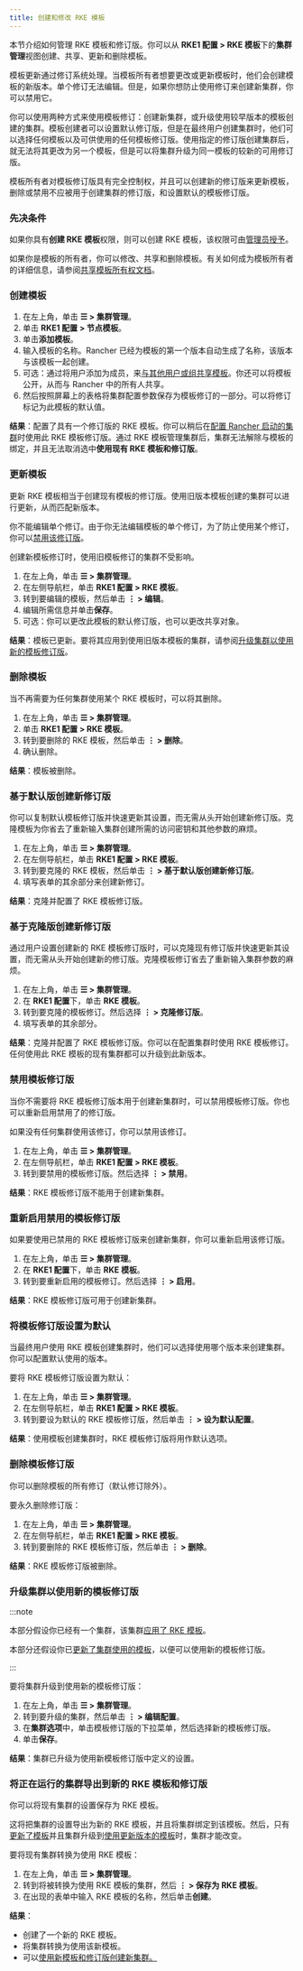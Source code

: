 ```yaml
---
title: 创建和修改 RKE 模板
---
```


本节介绍如何管理 RKE 模板和修订版。你可以从 **RKE1 配置 > RKE 模板**下的**集群管理**视图创建、共享、更新和删除模板。

模板更新通过修订系统处理。当模板所有者想要更改或更新模板时，他们会创建模板的新版本。单个修订无法编辑。但是，如果你想防止使用修订来创建新集群，你可以禁用它。

你可以使用两种方式来使用模板修订：创建新集群，或升级使用较早版本的模板创建的集群。模板创建者可以设置默认修订版，但是在最终用户创建集群时，他们可以选择任何模板以及可供使用的任何模板修订版。使用指定的修订版创建集群后，就无法将其更改为另一个模板，但是可以将集群升级为同一模板的较新的可用修订版。

模板所有者对模板修订版具有完全控制权，并且可以创建新的修订版来更新模板，删除或禁用不应被用于创建集群的修订版，和设置默认的模板修订版。


### 先决条件

如果你具有**创建 RKE 模板**权限，则可以创建 RKE 模板，该权限可由[管理员授予](creator-permissions.md)。

如果你是模板的所有者，你可以修改、共享和删除模板。有关如何成为模板所有者的详细信息，请参阅[共享模板所有权文档](access-or-share-templates.md#共享模板所有权)。

### 创建模板

1. 在左上角，单击 **☰ > 集群管理**。
1. 单击 **RKE1 配置 > 节点模板**。
1. 单击**添加模板**。
1. 输入模板的名称。Rancher 已经为模板的第一个版本自动生成了名称，该版本与该模板一起创建。
1. 可选：通过将用户添加为成员，来[与其他用户或组共享模板](access-or-share-templates.md#与特定用户或组共享模板)。你还可以将模板公开，从而与 Rancher 中的所有人共享。
1. 然后按照屏幕上的表格将集群配置参数保存为模板修订的一部分。可以将修订标记为此模板的默认值。

**结果**：配置了具有一个修订版的 RKE 模板。你可以稍后在[配置 Rancher 启动的集群](../../launch-kubernetes-with-rancher/launch-kubernetes-with-rancher.md)时使用此 RKE 模板修订版。通过 RKE 模板管理集群后，集群无法解除与模板的绑定，并且无法取消选中**使用现有 RKE 模板和修订版**。

### 更新模板

更新 RKE 模板相当于创建现有模板的修订版。使用旧版本模板创建的集群可以进行更新，从而匹配新版本。

你不能编辑单个修订。由于你无法编辑模板的单个修订，为了防止使用某个修订，你可以[禁用该修订版](#禁用模板修订版)。

创建新模板修订时，使用旧模板修订的集群不受影响。

1. 在左上角，单击 **☰ > 集群管理**。
1. 在左侧导航栏，单击 **RKE1 配置 > RKE 模板**。
1. 转到要编辑的模板，然后单击 **⋮ > 编辑**。
1. 编辑所需信息并单击**保存**。
1. 可选：你可以更改此模板的默认修订版，也可以更改共享对象。

**结果**：模板已更新。要将其应用到使用旧版本模板的集群，请参阅[升级集群以使用新的模板修订版](#升级集群以使用新的模板修订版)。

### 删除模板

当不再需要为任何集群使用某个 RKE 模板时，可以将其删除。

1. 在左上角，单击 **☰ > 集群管理**。
1. 单击 **RKE1 配置 > RKE 模板**。
1. 转到要删除的 RKE 模板，然后单击 **⋮ > 删除**。
1. 确认删除。

**结果**：模板被删除。

### 基于默认版创建新修订版

你可以复制默认模板修订版并快速更新其设置，而无需从头开始创建新修订版。克隆模板为你省去了重新输入集群创建所需的访问密钥和其他参数的麻烦。

1. 在左上角，单击 **☰ > 集群管理**。
1. 在左侧导航栏，单击 **RKE1 配置 > RKE 模板**。
1. 转到要克隆的 RKE 模板，然后单击 **⋮ > 基于默认版创建新修订版**。
1. 填写表单的其余部分来创建新修订。

**结果**：克隆并配置了 RKE 模板修订版。

### 基于克隆版创建新修订版

通过用户设置创建新的 RKE 模板修订版时，可以克隆现有修订版并快速更新其设置，而无需从头开始创建新的修订版。克隆模板修订省去了重新输入集群参数的麻烦。

1. 在左上角，单击 **☰ > 集群管理**。
1. 在 **RKE1 配置**下，单击 **RKE 模板**。
1. 转到要克隆的模板修订。然后选择 **⋮ > 克隆修订版**。
1. 填写表单的其余部分。

**结果**：克隆并配置了 RKE 模板修订版。你可以在配置集群时使用 RKE 模板修订。任何使用此 RKE 模板的现有集群都可以升级到此新版本。

### 禁用模板修订版

当你不需要将 RKE 模板修订版本用于创建新集群时，可以禁用模板修订版。你也可以重新启用禁用了的修订版。

如果没有任何集群使用该修订，你可以禁用该修订。

1. 在左上角，单击 **☰ > 集群管理**。
1. 在左侧导航栏，单击 **RKE1 配置 > RKE 模板**。
1. 转到要禁用的模板修订版。然后选择 **⋮ > 禁用**。

**结果**：RKE 模板修订版不能用于创建新集群。

### 重新启用禁用的模板修订版

如果要使用已禁用的 RKE 模板修订版来创建新集群，你可以重新启用该修订版。

1. 在左上角，单击 **☰ > 集群管理**。
1. 在 **RKE1 配置**下，单击 **RKE 模板**。
1. 转到要重新启用的模板修订。然后选择 **⋮ > 启用**。

**结果**：RKE 模板修订版可用于创建新集群。

### 将模板修订版设置为默认

当最终用户使用 RKE 模板创建集群时，他们可以选择使用哪个版本来创建集群。你可以配置默认使用的版本。

要将 RKE 模板修订版设置为默认：

1. 在左上角，单击 **☰ > 集群管理**。
1. 在左侧导航栏，单击 **RKE1 配置 > RKE 模板**。
1. 转到要设为默认的 RKE 模板修订版，然后单击 **⋮ > 设为默认配置**。

**结果**：使用模板创建集群时，RKE 模板修订版将用作默认选项。

### 删除模板修订版

你可以删除模板的所有修订（默认修订除外）。

要永久删除修订版：

1. 在左上角，单击 **☰ > 集群管理**。
1. 在左侧导航栏，单击 **RKE1 配置 > RKE 模板**。
1. 转到要删除的 RKE 模板修订版，然后单击 **⋮ > 删除**。

**结果**：RKE 模板修订版被删除。

### 升级集群以使用新的模板修订版

:::note

本部分假设你已经有一个集群，该集群[应用了 RKE 模板](apply-templates.md)。

本部分还假设你已[更新了集群使用的模板](#更新模板)，以便可以使用新的模板修订版。

:::

要将集群升级到使用新的模板修订版：

1. 在左上角，单击 **☰ > 集群管理**。
1. 转到要升级的集群，然后单击 **⋮ > 编辑配置**。
1. 在**集群选项**中，单击模板修订版的下拉菜单，然后选择新的模板修订版。
1. 单击**保存**。

**结果**：集群已升级为使用新模板修订版中定义的设置。

### 将正在运行的集群导出到新的 RKE 模板和修订版

你可以将现有集群的设置保存为 RKE 模板。

这将把集群的设置导出为新的 RKE 模板，并且将集群绑定到该模板。然后，只有[更新了模板](#更新模板)并且集群升级到[使用更新版本的模板](#升级集群以使用新的模板修订版)时，集群才能改变。

要将现有集群转换为使用 RKE 模板：

1. 在左上角，单击 **☰ > 集群管理**。
1. 转到将被转换为使用 RKE 模板的集群，然后 **⋮ > 保存为 RKE 模板**。
1. 在出现的表单中输入 RKE 模板的名称，然后单击**创建**。

**结果**：

- 创建了一个新的 RKE 模板。
- 将集群转换为使用该新模板。
- 可以[使用新模板和修订版创建新集群。](apply-templates.md#使用-rke-模板创建集群)